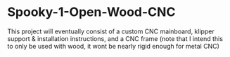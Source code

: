 # Spooky-1-Open-Wood-CNC
This project will eventually consist of a custom CNC mainboard, klipper support & installation instructions, and a CNC frame (note that I intend this to only be used with wood, it wont be nearly rigid enough for metal CNC)
